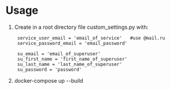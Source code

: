 # Usage

1. Create in a root directory file custom_settings.py with:

        service_user_email = 'email_of_service'   #use @mail.ru
        service_password_email = 'email_password'
        
        su_email = 'email_of_superuser'
        su_first_name = 'first_name_of_superuser'
        su_last_name = 'last_name_of_superuser'
        su_password = 'password'

2. docker-compose up --build